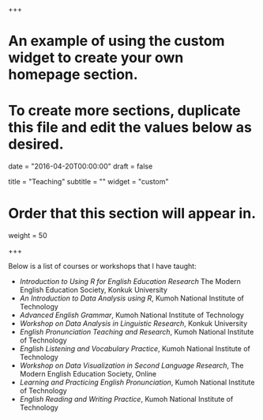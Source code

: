 +++

# An example of using the custom widget to create your own homepage section.

# To create more sections, duplicate this file and edit the values below as desired.

date = "2016-04-20T00:00:00" 
draft = false

title = "Teaching" subtitle = "" widget = "custom"

# Order that this section will appear in.

weight = 50

+++

Below is a list of courses or workshops that I have taught:

-   *Introduction to Using R for English Education Research* The Modern English Education Society, Konkuk University
-   *An Introduction to Data Analysis using R*, Kumoh National Institute of Technology
-   *Advanced English Grammar*, Kumoh National Institute of Technology
-   *Workshop on Data Analysis in Linguistic Research*, Konkuk University
-   *English Pronunciation Teaching and Research*, Kumoh National Institute of Technology
-   *English Listening and Vocabulary Practice*, Kumoh National Institute of Technology
-   *Workshop on Data Visualization in Second Language Research*, The Modern English Education Society, Online
-   *Learning and Practicing English Pronunciation*, Kumoh National Institute of Technology
-   *English Reading and Writing Practice*, Kumoh National Institute of Technology

